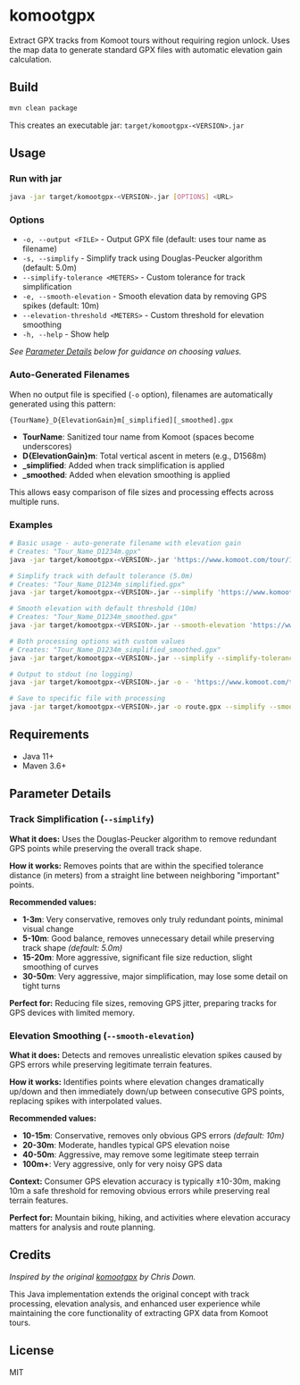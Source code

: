 # komootgpx

Extract GPX tracks from Komoot tours without requiring region unlock. Uses the map data to generate standard GPX files with automatic elevation gain calculation.

## Build

```bash
mvn clean package
```

This creates an executable jar: `target/komootgpx-<VERSION>.jar`

## Usage

### Run with jar
```bash
java -jar target/komootgpx-<VERSION>.jar [OPTIONS] <URL>
```

### Options
- `-o, --output <FILE>` - Output GPX file (default: uses tour name as filename)
- `-s, --simplify` - Simplify track using Douglas-Peucker algorithm (default: 5.0m)
- `--simplify-tolerance <METERS>` - Custom tolerance for track simplification
- `-e, --smooth-elevation` - Smooth elevation data by removing GPS spikes (default: 10m)  
- `--elevation-threshold <METERS>` - Custom threshold for elevation smoothing
- `-h, --help` - Show help

*See [Parameter Details](#parameter-details) below for guidance on choosing values.*

### Auto-Generated Filenames

When no output file is specified (`-o` option), filenames are automatically generated using this pattern:
```
{TourName}_D{ElevationGain}m[_simplified][_smoothed].gpx
```

- **TourName**: Sanitized tour name from Komoot (spaces become underscores)
- **D{ElevationGain}m**: Total vertical ascent in meters (e.g., D1568m)
- **_simplified**: Added when track simplification is applied
- **_smoothed**: Added when elevation smoothing is applied

This allows easy comparison of file sizes and processing effects across multiple runs.

### Examples
```bash
# Basic usage - auto-generate filename with elevation gain
# Creates: "Tour_Name_D1234m.gpx"
java -jar target/komootgpx-<VERSION>.jar 'https://www.komoot.com/tour/123456'

# Simplify track with default tolerance (5.0m)
# Creates: "Tour_Name_D1234m_simplified.gpx"
java -jar target/komootgpx-<VERSION>.jar --simplify 'https://www.komoot.com/tour/123456'

# Smooth elevation with default threshold (10m)
# Creates: "Tour_Name_D1234m_smoothed.gpx"
java -jar target/komootgpx-<VERSION>.jar --smooth-elevation 'https://www.komoot.com/tour/123456'

# Both processing options with custom values
# Creates: "Tour_Name_D1234m_simplified_smoothed.gpx"
java -jar target/komootgpx-<VERSION>.jar --simplify --simplify-tolerance 10.0 --smooth-elevation 'https://www.komoot.com/tour/123456'

# Output to stdout (no logging)
java -jar target/komootgpx-<VERSION>.jar -o - 'https://www.komoot.com/tour/123456'

# Save to specific file with processing
java -jar target/komootgpx-<VERSION>.jar -o route.gpx --simplify --smooth-elevation 'https://www.komoot.com/tour/123456'
```

## Requirements

- Java 11+
- Maven 3.6+

## Parameter Details

### Track Simplification (`--simplify`)

**What it does:** Uses the Douglas-Peucker algorithm to remove redundant GPS points while preserving the overall track shape.

**How it works:** Removes points that are within the specified tolerance distance (in meters) from a straight line between neighboring "important" points.

**Recommended values:**
- **1-3m**: Very conservative, removes only truly redundant points, minimal visual change
- **5-10m**: Good balance, removes unnecessary detail while preserving track shape *(default: 5.0m)*
- **15-20m**: More aggressive, significant file size reduction, slight smoothing of curves  
- **30-50m**: Very aggressive, major simplification, may lose some detail on tight turns

**Perfect for:** Reducing file sizes, removing GPS jitter, preparing tracks for GPS devices with limited memory.

### Elevation Smoothing (`--smooth-elevation`)

**What it does:** Detects and removes unrealistic elevation spikes caused by GPS errors while preserving legitimate terrain features.

**How it works:** Identifies points where elevation changes dramatically up/down and then immediately down/up between consecutive GPS points, replacing spikes with interpolated values.

**Recommended values:**
- **10-15m**: Conservative, removes only obvious GPS errors *(default: 10m)*
- **20-30m**: Moderate, handles typical GPS elevation noise
- **40-50m**: Aggressive, may remove some legitimate steep terrain
- **100m+**: Very aggressive, only for very noisy GPS data

**Context:** Consumer GPS elevation accuracy is typically ±10-30m, making 10m a safe threshold for removing obvious errors while preserving real terrain features.

**Perfect for:** Mountain biking, hiking, and activities where elevation accuracy matters for analysis and route planning.

## Credits

*Inspired by the original [komootgpx](https://github.com/cdown/komootgpx) by Chris Down.*

This Java implementation extends the original concept with track processing, elevation analysis, and enhanced user experience while maintaining the core functionality of extracting GPX data from Komoot tours.

## License

MIT